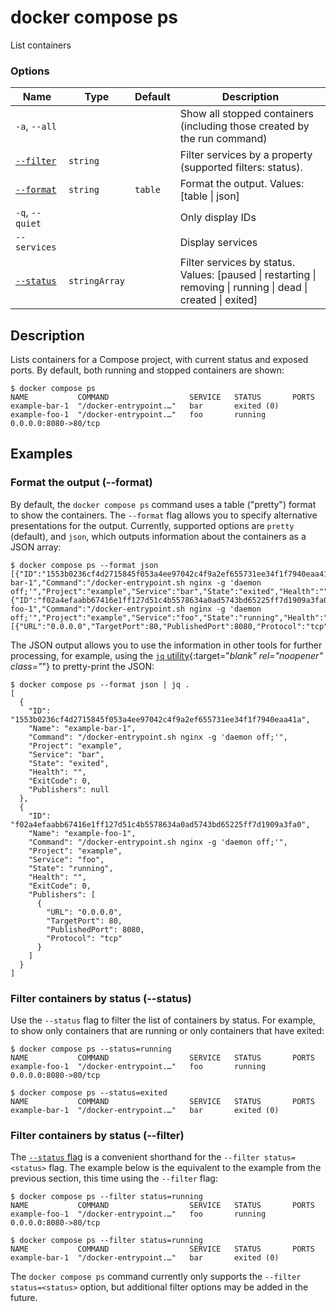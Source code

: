 # docker compose ps

<!---MARKER_GEN_START-->
List containers

### Options

| Name | Type | Default | Description |
| --- | --- | --- | --- |
| `-a`, `--all` |  |  | Show all stopped containers (including those created by the run command) |
| [`--filter`](#filter) | `string` |  | Filter services by a property (supported filters: status). |
| [`--format`](#format) | `string` | `table` | Format the output. Values: [table \| json] |
| `-q`, `--quiet` |  |  | Only display IDs |
| `--services` |  |  | Display services |
| [`--status`](#status) | `stringArray` |  | Filter services by status. Values: [paused \| restarting \| removing \| running \| dead \| created \| exited] |


<!---MARKER_GEN_END-->

## Description

Lists containers for a Compose project, with current status and exposed ports.
By default, both running and stopped containers are shown:

```console
$ docker compose ps
NAME           COMMAND                  SERVICE   STATUS       PORTS
example-bar-1  "/docker-entrypoint.…"   bar       exited (0)
example-foo-1  "/docker-entrypoint.…"   foo       running      0.0.0.0:8080->80/tcp
```

## Examples

### <a name="format"></a> Format the output (--format)

By default, the `docker compose ps` command uses a table ("pretty") format to
show the containers. The `--format` flag allows you to specify alternative
presentations for the output. Currently, supported options are `pretty` (default),
and `json`, which outputs information about the containers as a JSON array:

```console
$ docker compose ps --format json
[{"ID":"1553b0236cf4d2715845f053a4ee97042c4f9a2ef655731ee34f1f7940eaa41a","Name":"example-bar-1","Command":"/docker-entrypoint.sh nginx -g 'daemon off;'","Project":"example","Service":"bar","State":"exited","Health":"","ExitCode":0,"Publishers":null},{"ID":"f02a4efaabb67416e1ff127d51c4b5578634a0ad5743bd65225ff7d1909a3fa0","Name":"example-foo-1","Command":"/docker-entrypoint.sh nginx -g 'daemon off;'","Project":"example","Service":"foo","State":"running","Health":"","ExitCode":0,"Publishers":[{"URL":"0.0.0.0","TargetPort":80,"PublishedPort":8080,"Protocol":"tcp"}]}]
```

The JSON output allows you to use the information in other tools for further
processing, for example, using the [`jq` utility](https://stedolan.github.io/jq/){:target="_blank" rel="noopener" class="_"}
to pretty-print the JSON:

```console
$ docker compose ps --format json | jq .
[
  {
    "ID": "1553b0236cf4d2715845f053a4ee97042c4f9a2ef655731ee34f1f7940eaa41a",
    "Name": "example-bar-1",
    "Command": "/docker-entrypoint.sh nginx -g 'daemon off;'",
    "Project": "example",
    "Service": "bar",
    "State": "exited",
    "Health": "",
    "ExitCode": 0,
    "Publishers": null
  },
  {
    "ID": "f02a4efaabb67416e1ff127d51c4b5578634a0ad5743bd65225ff7d1909a3fa0",
    "Name": "example-foo-1",
    "Command": "/docker-entrypoint.sh nginx -g 'daemon off;'",
    "Project": "example",
    "Service": "foo",
    "State": "running",
    "Health": "",
    "ExitCode": 0,
    "Publishers": [
      {
        "URL": "0.0.0.0",
        "TargetPort": 80,
        "PublishedPort": 8080,
        "Protocol": "tcp"
      }
    ]
  }
]
```

### <a name="status"></a> Filter containers by status (--status)

Use the `--status` flag to filter the list of containers by status. For example,
to show only containers that are running or only containers that have exited:

```console
$ docker compose ps --status=running
NAME           COMMAND                  SERVICE   STATUS       PORTS
example-foo-1  "/docker-entrypoint.…"   foo       running      0.0.0.0:8080->80/tcp

$ docker compose ps --status=exited
NAME           COMMAND                  SERVICE   STATUS       PORTS
example-bar-1  "/docker-entrypoint.…"   bar       exited (0)
```

### <a name="filter"></a> Filter containers by status (--filter)

The [`--status` flag](#status) is a convenient shorthand for the `--filter status=<status>`
flag. The example below is the equivalent to the example from the previous section,
this time using the `--filter` flag:

```console
$ docker compose ps --filter status=running
NAME           COMMAND                  SERVICE   STATUS       PORTS
example-foo-1  "/docker-entrypoint.…"   foo       running      0.0.0.0:8080->80/tcp

$ docker compose ps --filter status=running
NAME           COMMAND                  SERVICE   STATUS       PORTS
example-bar-1  "/docker-entrypoint.…"   bar       exited (0)
```

The `docker compose ps` command currently only supports the `--filter status=<status>`
option, but additional filter options may be added in the future.
